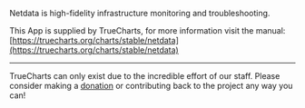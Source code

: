 Netdata is high-fidelity infrastructure monitoring and troubleshooting.

This App is supplied by TrueCharts, for more information visit the manual: [https://truecharts.org/charts/stable/netdata](https://truecharts.org/charts/stable/netdata)

---

TrueCharts can only exist due to the incredible effort of our staff.
Please consider making a [donation](https://truecharts.org/sponsor) or contributing back to the project any way you can!
